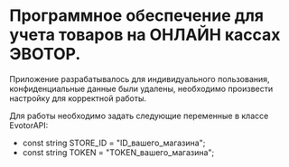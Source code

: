 # Программное обеспечение для учета товаров на ОНЛАЙН кассах ЭВОТОР.

Приложение разрабатывалось для индивидуального пользования, конфиденциальные данные были удалены, необходимо произвести настройку для корректной работы.

Для работы необходимо задать следующие переменные в классе EvotorAPI:
* const string STORE_ID = "ID_вашего_магазина";
* const string TOKEN = "TOKEN_вашего_магазина";

